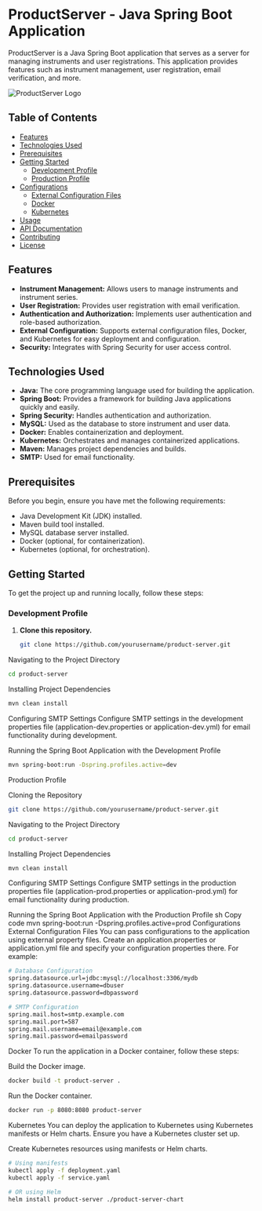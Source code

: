 # ProductServer - Java Spring Boot Application

ProductServer is a Java Spring Boot application that serves as a server for managing instruments and user registrations. This application provides features such as instrument management, user registration, email verification, and more.

![ProductServer Logo](/path/to/your/logo.png)

## Table of Contents

- [Features](#features)
- [Technologies Used](#technologies-used)
- [Prerequisites](#prerequisites)
- [Getting Started](#getting-started)
  - [Development Profile](#development-profile)
  - [Production Profile](#production-profile)
- [Configurations](#configurations)
  - [External Configuration Files](#external-configuration-files)
  - [Docker](#docker)
  - [Kubernetes](#kubernetes)
- [Usage](#usage)
- [API Documentation](#api-documentation)
- [Contributing](#contributing)
- [License](#license)

## Features

- **Instrument Management:** Allows users to manage instruments and instrument series.
- **User Registration:** Provides user registration with email verification.
- **Authentication and Authorization:** Implements user authentication and role-based authorization.
- **External Configuration:** Supports external configuration files, Docker, and Kubernetes for easy deployment and configuration.
- **Security:** Integrates with Spring Security for user access control.

## Technologies Used

- **Java:** The core programming language used for building the application.
- **Spring Boot:** Provides a framework for building Java applications quickly and easily.
- **Spring Security:** Handles authentication and authorization.
- **MySQL:** Used as the database to store instrument and user data.
- **Docker:** Enables containerization and deployment.
- **Kubernetes:** Orchestrates and manages containerized applications.
- **Maven:** Manages project dependencies and builds.
- **SMTP:** Used for email functionality.

## Prerequisites

Before you begin, ensure you have met the following requirements:

- Java Development Kit (JDK) installed.
- Maven build tool installed.
- MySQL database server installed.
- Docker (optional, for containerization).
- Kubernetes (optional, for orchestration).

## Getting Started

To get the project up and running locally, follow these steps:

### Development Profile

1. **Clone this repository.**
   ```sh
   git clone https://github.com/yourusername/product-server.git
   ```
 Navigating to the Project Directory
```sh
cd product-server
```

Installing Project Dependencies
```sh
mvn clean install
```
Configuring SMTP Settings
Configure SMTP settings in the development properties file (application-dev.properties or application-dev.yml) for email functionality during development.

Running the Spring Boot Application with the Development Profile
```sh
mvn spring-boot:run -Dspring.profiles.active=dev
```
Production Profile

Cloning the Repository

```sh
git clone https://github.com/yourusername/product-server.git
```
Navigating to the Project Directory
```sh
cd product-server
```
Installing Project Dependencies
```sh
mvn clean install
```
Configuring SMTP Settings
Configure SMTP settings in the production properties file (application-prod.properties or application-prod.yml) for email functionality during production.

Running the Spring Boot Application with the Production Profile
sh
Copy code
mvn spring-boot:run -Dspring.profiles.active=prod
Configurations
External Configuration Files
You can pass configurations to the application using external property files. Create an application.properties or application.yml file and specify your configuration properties there. For example:


```sh
# Database Configuration
spring.datasource.url=jdbc:mysql://localhost:3306/mydb
spring.datasource.username=dbuser
spring.datasource.password=dbpassword

# SMTP Configuration
spring.mail.host=smtp.example.com
spring.mail.port=587
spring.mail.username=email@example.com
spring.mail.password=emailpassword
```
Docker
To run the application in a Docker container, follow these steps:

Build the Docker image.

```sh
docker build -t product-server .
```
Run the Docker container.

```sh
docker run -p 8080:8080 product-server
```
Kubernetes
You can deploy the application to Kubernetes using Kubernetes manifests or Helm charts. Ensure you have a Kubernetes cluster set up.

Create Kubernetes resources using manifests or Helm charts.
```sh
# Using manifests
kubectl apply -f deployment.yaml
kubectl apply -f service.yaml
```
```sh
# OR using Helm
helm install product-server ./product-server-chart
```
